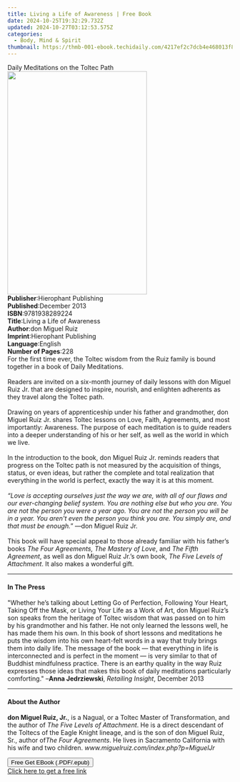 ```yaml
---
title: Living a Life of Awareness | Free Book
date: 2024-10-25T19:32:29.732Z
updated: 2024-10-27T03:12:53.575Z
categories:
  - Body, Mind & Spirit
thumbnail: https://thmb-001-ebook.techidaily.com/4217ef2c7dcb4e468013f82936600d7f1e253830181f367aa78ea34b2d6b15b9.jpg
---
```

<main id="book-container">
  <div class="flex flex-col">
    <div class="book-brief flex-1 py-6 px-4 sm:p-6 md:py-10 md:px-8">
      <!-- brief-->
      <div class="book-brief-main">Daily Meditations on the Toltec Path</div>
    </div>
    <div
      class="book-meta-info flex-1 grid gap-4 col-start-1 col-end-3 row-start-1 sm:mb-6 sm:grid-cols-4 lg:gap-6 lg:col-start-2 lg:row-end-6 lg:row-span-6 lg:mb-0"
    >
      <div
        class="book-meta-info-left place-content-center mt-4 p-4 text-sm leading-6 col-start-2 col-span-2 dark:text-slate-400"
      >
        <img
          class="w-full h-500 object-cover rounded-lg sm:h-255 sm:col-span-2 lg:col-span-full"
          src="https://img-001-ebook.techidaily.com/03dcb9293820c6b01f07d771081dc032cbba4719b647e6e6e6e4327e1829a5a7.jpg"
          alt=""
          width="312"
          height="500"
        />
      </div>
      <div
        class="book-meta-info-right mt-2 col-start-1 row-start-2 col-span-3 self-center"
      >
        <!-- meta data  -->
        <div class="flex flex-col px-4 md:px-8">
          <div class="flex-1">
            <strong>Publisher</strong>:<span class="px-2"
              >Hierophant Publishing</span
            >
          </div>
          <div class="flex-1">
            <strong>Published</strong>:<span class="px-2">December 2013</span>
          </div>
          <div class="flex-1">
            <strong>ISBN</strong>:<span class="px-2">9781938289224</span>
          </div>
          <div class="flex-1">
            <strong>Title</strong>:<span class="px-2"
              >Living a Life of Awareness</span
            >
          </div>
          <div class="flex-1">
            <strong>Author</strong>:<span class="px-2">don Miguel Ruiz</span>
          </div>
          <div class="flex-1">
            <strong>Imprint</strong>:<span class="px-2"
              >Hierophant Publishing</span
            >
          </div>
          <div class="flex-1">
            <strong>Language</strong>:<span class="px-2">English</span>
          </div>
          <div class="flex-1">
            <strong>Number of Pages</strong>:<span class="px-2">228</span>
          </div>
        </div>
      </div>
    </div>
    <div class="book-description flex-1 py-6 px-4 sm:p-6 md:py-10 md:px-8">
      <div class="book-description-main">
        <div accordion-content="" id="description">
          For the first time ever, the Toltec wisdom from the Ruiz family is
          bound together in a book of Daily Meditations.&nbsp;<br /><br />Readers
          are invited on a six-month journey of daily lessons with don Miguel
          Ruiz Jr. that are designed to inspire, nourish, and enlighten
          adherents as they travel along the Toltec path.&nbsp;<br /><br />Drawing
          on years of apprenticeship under his father and grandmother, don
          Miguel Ruiz Jr. shares Toltec lessons on Love, Faith, Agreements, and
          most importantly: Awareness. The purpose of each meditation is to
          guide readers into a deeper understanding of his or her self, as well
          as the world in which we live.<br /><br />In the introduction to the
          book, don Miguel Ruiz Jr. reminds readers that progress on the Toltec
          path is not measured by the acquisition of things, status, or even
          ideas, but rather the complete and total realization that everything
          in the world is perfect, exactly the way it is at this moment.<br /><i
            ><br />“Love is accepting ourselves just the way we are, with all of
            our flaws and our ever-changing belief system. You are nothing else
            but who you are. You are not the person you were a year ago. You are
            not the person you will be in a year. You aren't even the person you
            think you are. You simply are, and that must be enough.</i
          >” —don Miguel Ruiz Jr.&nbsp;<br /><br />This book will have special
          appeal to those already familiar with his father’s books&nbsp;<i
            >The Four Agreements, The Mastery of Love</i
          >, and&nbsp;<i>The Fifth Agreement</i>, as well as don Miguel Ruiz
          Jr.’s own book,&nbsp;<i>The Five Levels of Attachment</i>. It also
          makes a wonderful gift.
        </div>
        <div class="accordion-fader"></div>
      </div>
    </div>
    <div class="book-excerpts flex-1 py-6 px-4 sm:p-6 md:py-10 md:px-8">
      <!-- excerpts-->
      <div class="book-excerpts-main">
        <hr />
        <h4 class="placeholder placeholder-heading">
          <span>In The Press</span>
        </h4>
        <p>
          "Whether he’s talking about Letting Go of Perfection, Following Your
          Heart, Taking Off the Mask, or Living Your Life as a Work of Art, don
          Miguel Ruiz’s son speaks from the heritage of Toltec wisdom that was
          passed on to him by his grandmother and his father. He not only
          learned the lessons well, he has made them his own. In this book of
          short lessons and meditations he puts the wisdom into his own
          heart-felt words in a way that truly brings them into daily life. The
          message of the book — that everything in life is interconnected and is
          perfect in the moment — is very similar to that of Buddhist
          mindfulness practice. There is an earthy quality in the way Ruiz
          expresses those ideas that makes this book of daily meditations
          particularly comforting." –<b>Anna Jedrziewski</b>,&nbsp;<i
            >Retailing Insight</i
          >, December 2013
        </p>
      </div>
    </div>
    <div class="book-about-author flex-1 py-6 px-4 sm:p-6 md:py-10 md:px-8">
      <!-- about author-->
      <div class="book-main-author-main">
        <hr />
        <h4 class="placeholder placeholder-heading">
          <span>About the Author</span>
        </h4>
        <p>
          <b>don Miguel Ruiz, Jr.</b>, is a Nagual, or a Toltec Master of
          Transformation, and the author of&nbsp;<i
            >The Five Levels of Attachment</i
          >. He is a direct descendant of the Toltecs of the Eagle Knight
          lineage, and is the son of don Miguel Ruiz, Sr., author of<i
            >The Four Agreements</i
          >. He lives in Sacramento California with his wife and two children.<i
            >&nbsp;www.miguelruiz.com/index.php?p=MiguelJr&nbsp;</i
          >
        </p>
      </div>
    </div>
    <div class="book-free-get flex-1 py-6 px-4 sm:p-6 md:py-10 md:px-8">
      <button
        id="btn-free-get"
        class="bg-blue-500 hover:bg-blue-700 text-white font-bold py-2 px-4 rounded"
      >
        Free Get EBook (.PDF/.epub)
      </button>
      <div id="countdown-display" class="px-2 text-lg mt-2"></div>
      <a
        id="free-link"
        class="hidden bg-blue-500 hover:bg-blue-700 text-white font-bold py-2 px-4 rounded"
        href="https://www.ebooks.com/en-us/book/1460725/living-a-life-of-awareness/don-miguel-ruiz/"
        target="_blank"
        >Click here to get a free link</a
      >
    </div>
    <script>
      let countdownTime = 0;
      let countdownInterval = null;
      document
        .getElementById('btn-free-get')
        .addEventListener('click', startCountdown);
      function startCountdown() {
        countdownTime = new Date().getTime() + 60000 * 3;
        countdownInterval = setInterval(updateCountdown, 1000);
        document.getElementById('btn-free-get').disabled = true;
        document
          .getElementById('btn-free-get')
          .classList.add('bg-gray-500', 'cursor-not-allowed');
      }
      function updateCountdown() {
        let currentTime = new Date().getTime();
        let timeLeft = countdownTime - currentTime;
        let secondsLeft = Math.floor(timeLeft / 1000);
        document.getElementById('countdown-display').innerHTML =
          `Remaining time: ${secondsLeft} seconds.`;
        if (secondsLeft <= 0) {
          clearInterval(countdownInterval);
          document.getElementById('btn-free-get').classList.add('hidden');
          document.getElementById('free-link').classList.remove('hidden');
          document.getElementById('countdown-display').innerHTML = '';
        }
      }
    </script>
  </div>
</main>

<ins class="adsbygoogle"
      style="display:block"
      data-ad-client="ca-pub-7571918770474297"
      data-ad-slot="8358498916"
      data-ad-format="auto"
      data-full-width-responsive="true"></ins>
    